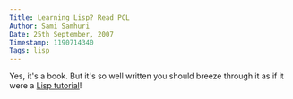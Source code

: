 ```yaml
---
Title: Learning Lisp? Read PCL
Author: Sami Samhuri
Date: 25th September, 2007
Timestamp: 1190714340
Tags: lisp
---
```


Yes, it's a book.  But it's so well written you should breeze through it as if it were a <a href="http://www.gigamonkeys.com/book/">Lisp tutorial</a>!

